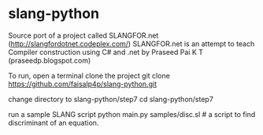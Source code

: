 slang-python
============

Source port of a project called SLANGFOR.net (http://slangfordotnet.codeplex.com/)
SLANGFOR.net is an attempt to teach Compiler construction using C# and .net by Praseed Pai K T (praseedp.blogspot.com)

To run,
open a terminal
clone the project
	git clone https://github.com/faisalp4p/slang-python.git

change directory to slang-python/step7
	cd slang-python/step7

run a sample SLANG script
	python main.py samples/disc.sl #  a script to find discriminant of an equation.
